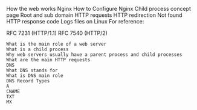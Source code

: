 How the web works
Nginx
How to Configure Nginx
Child process concept page
Root and sub domain
HTTP requests
HTTP redirection
Not found HTTP response code
Logs files on Linux
For reference:

RFC 7231 (HTTP/1.1)
RFC 7540 (HTTP/2)


	What is the main role of a web server
	What is a child process
	Why web servers usually have a parent process and child processes
	What are the main HTTP requests
	DNS
	What DNS stands for
	What is DNS main role
	DNS Record Types
	A
	CNAME
	TXT
	MX
